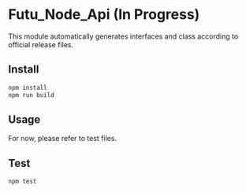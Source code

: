 # Futu_Node_Api (In Progress)
This module automatically generates interfaces and class according to official release files.

## Install
```bash
npm install
npm run build
```

## Usage
For now, please refer to test files.

## Test
```bash
npm test
```